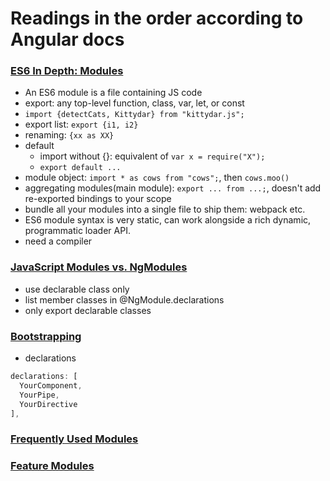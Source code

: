 # Readings in the order according to Angular docs

### [ES6 In Depth: Modules](https://hacks.mozilla.org/2015/08/es6-in-depth-modules/)

- An ES6 module is a file containing JS code
- export: any top-level function, class, var, let, or const
- `import {detectCats, Kittydar} from "kittydar.js";`
- export list: `export {i1, i2}`
- renaming: `{xx as XX}`
- default
	- import without {}: equivalent of `var x = require("X");`
	- `export default ...`
- module object: `import * as cows from "cows";`, then `cows.moo()`
- aggregating modules(main module): `export ... from ...;`, doesn't add re-exported bindings to your scope
- bundle all your modules into a single file to ship them: webpack etc.
- ES6 module syntax is very static, can work alongside a rich dynamic, programmatic loader API.
- need a compiler
 
### [JavaScript Modules vs. NgModules](https://angular.io/guide/ngmodule-vs-jsmodule#javascript-modules-vs-ngmodules)

- use declarable class only 
- list member classes in @NgModule.declarations
- only export declarable classes


### [Bootstrapping](https://angular.io/guide/bootstrapping)

- declarations

```typescript
declarations: [
  YourComponent,
  YourPipe,
  YourDirective
],
```

### [Frequently Used Modules](https://angular.io/guide/frequent-ngmodules)



### [Feature Modules](https://angular.io/guide/feature-modules)
